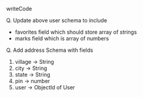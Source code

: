 writeCode

Q. Update above user schema to include

- favorites field which should store array of strings
- marks field which is array of numbers

Q. Add address Schema with fields

1. village -> String
2. city -> String
3. state -> String
4. pin -> number
5. user -> ObjectId of User
 